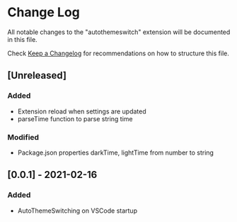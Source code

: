 # Change Log

All notable changes to the "autothemeswitch" extension will be documented in this file.

Check [Keep a Changelog](http://keepachangelog.com/) for recommendations on how to structure this file.

## [Unreleased]

### Added

- Extension reload when settings are updated
- parseTime function to parse string time

### Modified

- Package.json properties darkTime, lightTime from number to string

## [0.0.1] - 2021-02-16

### Added

- AutoThemeSwitching on VSCode startup
